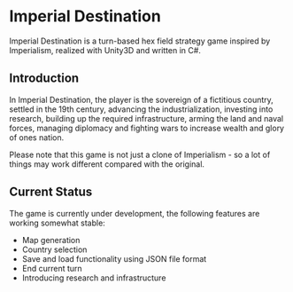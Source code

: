 # Imperial Destination
Imperial Destination is a turn-based hex field strategy game inspired by Imperialism, realized with Unity3D
and written in C#.

## Introduction

In Imperial Destination, the player is the sovereign of a fictitious country, settled in the 19th century,
advancing the industrialization, investing into research, building up the required infrastructure, arming 
the land and naval forces, managing diplomacy and fighting wars to increase wealth and glory of ones nation.

Please note that this game is not just a clone of Imperialism - so a lot of things may work different 
compared with the original.

## Current Status

The game is currently under development, the following features are working somewhat stable:

* Map generation
* Country selection
* Save and load functionality using JSON file format
* End current turn
* Introducing research and infrastructure
